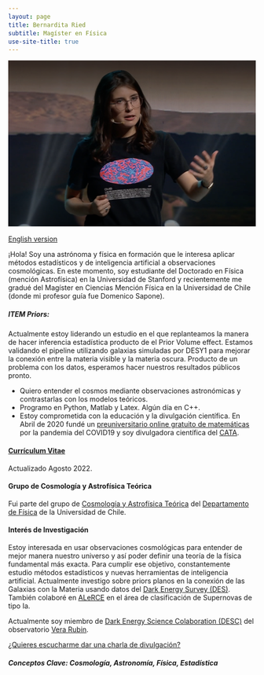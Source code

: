 ```yaml
---
layout: page
title: Bernardita Ried
subtitle: Magíster en Física
use-site-title: true
---
```

![](/img/4.png)

[English version](http://bernarditaried.com/english/)

¡Hola! Soy una astrónoma y física en formación que le interesa aplicar métodos estadísticos y de inteligencia artificial a observaciones cosmológicas. En este momento, soy estudiante del Doctorado en Física (mención Astrofísica) en la Universidad de Stanford y recientemente me gradué del Magíster en Ciencias Mención Física en la Universidad de Chile (donde mi profesor guía fue Domenico Sapone).

##### ITEM Priors:
Actualmente estoy liderando un estudio en el que replanteamos la manera de hacer inferencia estadística producto de el Prior Volume effect. Estamos validando el pipeline utilizando galaxias simuladas por DESY1 para mejorar la conexión entre la materia visible y la materia oscura. Producto de un problema con los datos, esperamos hacer nuestros resultados públicos pronto.

- Quiero entender el cosmos mediante observaciones astronómicas y contrastarlas con los modelos teóricos.
- Programo en Python, Matlab y Latex. Algún día en C++.
- Estoy comprometida con la educación y la divulgación científica. En Abril de 2020 fundé un [preuniversitario online gratuito de matemáticas](https://www.preuencuarentena.com/) por la pandemia del COVID19 y soy divulgadora científica del [CATA](http://www.cata.cl/).

#### [Currículum Vitae](https://drive.google.com/file/d/1LzJnXKMiyRJtVqr_moumpSfH_w6EmGpN/view?usp=sharing) 
Actualizado Agosto 2022.

#### Grupo de Cosmología y Astrofísica Teórica
Fui parte del grupo de [Cosmología y Astrofísica Teórica](http://www.dfi.uchile.cl/grupos-investigacion/cosmologia-y-astrofisica-teorica/) del [Departamento de Física](http://www.dfi.uchile.cl/) de la Universidad de Chile. 


#### Interés de Investigación
Estoy interesada en usar observaciones cosmológicas para entender de mejor manera nuestro universo y así poder definir una teoría de la física fundamental más exacta. Para cumplir ese objetivo, constantemente estudio métodos estadísticos y nuevas herramientas de inteligencia artificial.
Actualmente investigo sobre priors planos en la conexión de las Galaxias con la Materia usando datos del [Dark Energy Survey (DES)](https://www.darkenergysurvey.org/). 
También colaboré en [ALeRCE](http://alerce.science/) en el área de clasificación de Supernovas de tipo Ia.

Actualmente soy miembro de [Dark Energy Science Colaboration (DESC)](https://lsstdesc.org/) del observatorio [Vera Rubin](https://www.lsst.org/).

[¿Quieres escucharme dar una charla de divulgación?](https://www.tvn.cl/ntv/nochesnerd/ultimoscapitulos/noches-nerd-exoplanetas-y-marte-capitulo-1-4912556)

##### Conceptos Clave: Cosmología, Astronomía, Física, Estadística
